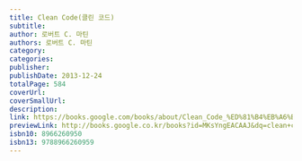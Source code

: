 ```yaml
---
title: Clean Code(클린 코드)
subtitle: 
author: 로버트 C. 마틴
authors: 로버트 C. 마틴
category: 
categories: 
publisher: 
publishDate: 2013-12-24
totalPage: 584
coverUrl: 
coverSmallUrl: 
description: 
link: https://books.google.com/books/about/Clean_Code_%ED%81%B4%EB%A6%B0_%EC%BD%94%EB%93%9C.html?hl=&id=MKsYngEACAAJ
previewLink: http://books.google.co.kr/books?id=MKsYngEACAAJ&dq=clean+code&hl=&as_pt=BOOKS&cd=1&source=gbs_api
isbn10: 8966260950
isbn13: 9788966260959
---
```

